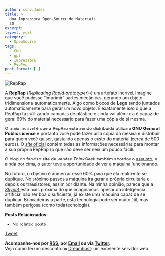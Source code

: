 ```yaml
---
author: convidados
title: >
  Uma Impressora Open-Source de Materiais
  3D
excerpt:
layout: post
category:
  - OpenSource
tags:
  - GNU
  - gpl
  - Impressora
  - RepRap
post_format: [ ]
---
```

![RepRap][1]

A **RepRap** (*Replicating Rapid-prototyper*) é um artefato incrível. Imagine que você pudesse “imprimir” partes mecânicas, gerando um objeto tridimensional automaticamente. Algo como blocos de **Lego** sendo juntados automaticamente para gerar um novo objeto. É exatamente isso o que a RepRap faz utilizando camadas de plástico e ainda vai além: ela é capaz de geral 60% do material necessário para fazer uma cópia de si mesma. 

O mais incrível é que a RepRap esta sendo distribuída utiliza a **GNU General Public Licence** e portanto você pode fazer uma cópia da mesma e distribuir para quem você quiser, gastando apenas o custo do material (cerca de 500 euros). O [*site* oficial][2] contém todas as informações necessárias para montar a sua própria RepRap (o que não deve ser nem um pouco fácil). 

O blog do famoso site de vendas *ThinkGeek* também abordou o [assunto][3], e ainda por cima, o autor teve a oportunidade de ver a máquina funcionando. 

No futuro, o objetivo é aumentar esse 60% para que ela realmente se duplique. No próximo passos a máquina irá gerar a própria circuitaria e depois os transistores, assim por diante. Na minha opinião, parece que a [*Skynet* ][4] está mais próxima do que imaginamos, apesar da inteligência artificial não ser boa o suficiente, já existe uma máquina capaz de se duplicar. Brincadeiras a parte, esta tecnologia pode ser muito útil, mas também perigosa (como toda tecnologia). 

**Posts Relacionados:** 
*   No related posts



[Tweet][5] 





**Acompanhe-nos por [ RSS][6], por [Email][7] ou via [Twitter][8].**  
Veja como ter um desconto no [Dreamhost][9]: um excelente servidor web.

 [1]: http://vidageek.net/wp-content/uploads/2008/09/reprap.jpg
 [2]: http://dev.www.reprap.org/bin/view/Main/WebHome "site oficial da RepRap"
 [3]: http://www.thinkgeek.com/blog/2008/08/the-shape-of-things-to-come.html "assunto"
 [4]: http://en.wikipedia.org/wiki/Skynet_(Terminator) "Skynet na Wikipedia"
 [5]: https://twitter.com/share
 [6]: http://feeds.feedburner.com/VidaGeek
 [7]: http://feedburner.google.com/fb/a/mailverify?uri=VidaGeek&loc=pt_BR
 [8]: http://twitter.com/blogvidageek
 [9]: http://vidageek.net/dreamhost/
